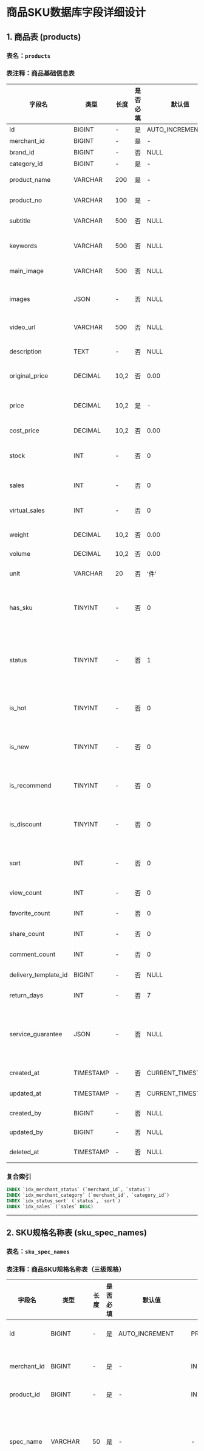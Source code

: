 # 商品SKU数据库字段详细设计

## 1. 商品表 (products)

### 表名：`products`
### 表注释：商品基础信息表

| 字段名 | 类型 | 长度 | 是否必填 | 默认值 | 索引 | 说明 |
|--------|------|------|---------|--------|------|------|
| id | BIGINT | - | 是 | AUTO_INCREMENT | PRIMARY | 商品ID |
| merchant_id | BIGINT | - | 是 | - | INDEX | 商户ID |
| brand_id | BIGINT | - | 否 | NULL | INDEX | 品牌ID |
| category_id | BIGINT | - | 是 | - | INDEX | 分类ID |
| product_name | VARCHAR | 200 | 是 | - | - | 商品名称 |
| product_no | VARCHAR | 100 | 是 | - | UNIQUE | 商品编号 |
| subtitle | VARCHAR | 500 | 否 | NULL | - | 副标题/卖点 |
| keywords | VARCHAR | 500 | 否 | NULL | - | 关键词（用于搜索） |
| main_image | VARCHAR | 500 | 否 | NULL | - | 商品主图URL |
| images | JSON | - | 否 | NULL | - | 商品图片列表 ["url1", "url2"] |
| video_url | VARCHAR | 500 | 否 | NULL | - | 商品视频URL |
| description | TEXT | - | 否 | NULL | - | 商品详情HTML |
| original_price | DECIMAL | 10,2 | 否 | 0.00 | - | 市场价/划线价 |
| price | DECIMAL | 10,2 | 是 | - | INDEX | 售价（最低SKU价格） |
| cost_price | DECIMAL | 10,2 | 否 | 0.00 | - | 成本价 |
| stock | INT | - | 否 | 0 | INDEX | 总库存（所有SKU之和） |
| sales | INT | - | 否 | 0 | INDEX | 真实销量 |
| virtual_sales | INT | - | 否 | 0 | - | 虚拟销量（显示用） |
| weight | DECIMAL | 10,2 | 否 | 0.00 | - | 重量(kg) |
| volume | DECIMAL | 10,2 | 否 | 0.00 | - | 体积(m³) |
| unit | VARCHAR | 20 | 否 | '件' | - | 计量单位 |
| has_sku | TINYINT | - | 否 | 0 | INDEX | 是否多规格 0-单规格 1-多规格 |
| status | TINYINT | - | 否 | 1 | INDEX | 商品状态 0-已下架 1-已上架 2-待审核 |
| is_hot | TINYINT | - | 否 | 0 | INDEX | 是否热销 0-否 1-是 |
| is_new | TINYINT | - | 否 | 0 | INDEX | 是否新品 0-否 1-是 |
| is_recommend | TINYINT | - | 否 | 0 | INDEX | 是否推荐 0-否 1-是 |
| is_discount | TINYINT | - | 否 | 0 | INDEX | 是否折扣 0-否 1-是 |
| sort | INT | - | 否 | 0 | INDEX | 排序（数字越大越靠前） |
| view_count | INT | - | 否 | 0 | - | 浏览次数 |
| favorite_count | INT | - | 否 | 0 | - | 收藏次数 |
| share_count | INT | - | 否 | 0 | - | 分享次数 |
| comment_count | INT | - | 否 | 0 | - | 评论数量 |
| delivery_template_id | BIGINT | - | 否 | NULL | INDEX | 运费模板ID |
| return_days | INT | - | 否 | 7 | - | 退货天数 |
| service_guarantee | JSON | - | 否 | NULL | - | 服务保障 ["7天无理由", "假一赔十"] |
| created_at | TIMESTAMP | - | 否 | CURRENT_TIMESTAMP | INDEX | 创建时间 |
| updated_at | TIMESTAMP | - | 否 | CURRENT_TIMESTAMP | - | 更新时间 |
| created_by | BIGINT | - | 否 | NULL | INDEX | 创建人ID |
| updated_by | BIGINT | - | 否 | NULL | - | 更新人ID |
| deleted_at | TIMESTAMP | - | 否 | NULL | INDEX | 软删除时间 |

### 复合索引
```sql
INDEX `idx_merchant_status` (`merchant_id`, `status`)
INDEX `idx_merchant_category` (`merchant_id`, `category_id`)
INDEX `idx_status_sort` (`status`, `sort`)
INDEX `idx_sales` (`sales` DESC)
```

---

## 2. SKU规格名称表 (sku_spec_names)

### 表名：`sku_spec_names`
### 表注释：商品SKU规格名称表（三级规格）

| 字段名 | 类型 | 长度 | 是否必填 | 默认值 | 索引 | 说明 |
|--------|------|------|---------|--------|------|------|
| id | BIGINT | - | 是 | AUTO_INCREMENT | PRIMARY | 规格名称ID |
| merchant_id | BIGINT | - | 是 | - | INDEX | 商户ID（新增） |
| product_id | BIGINT | - | 是 | - | INDEX | 商品ID |
| spec_name | VARCHAR | 50 | 是 | - | - | 规格名称（颜色、尺寸、材质等） |
| spec_level | TINYINT | - | 是 | - | INDEX | 规格级别 1-一级 2-二级 3-三级 |
| parent_id | BIGINT | - | 否 | NULL | INDEX | 父规格ID（二三级需要） |
| sort | INT | - | 否 | 0 | INDEX | 排序 |
| is_required | TINYINT | - | 否 | 1 | - | 是否必选 0-否 1-是 |
| created_at | TIMESTAMP | - | 否 | CURRENT_TIMESTAMP | - | 创建时间 |
| updated_at | TIMESTAMP | - | 否 | CURRENT_TIMESTAMP | - | 更新时间 |

### 复合索引
```sql
INDEX `idx_merchant_product` (`merchant_id`, `product_id`)
INDEX `idx_product_level` (`product_id`, `spec_level`)
UNIQUE KEY `uniq_product_name_level` (`product_id`, `spec_name`, `spec_level`)
```

---

## 3. SKU规格值表 (sku_spec_values)

### 表名：`sku_spec_values`
### 表注释：SKU规格值表

| 字段名 | 类型 | 长度 | 是否必填 | 默认值 | 索引 | 说明 |
|--------|------|------|---------|--------|------|------|
| id | BIGINT | - | 是 | AUTO_INCREMENT | PRIMARY | 规格值ID |
| merchant_id | BIGINT | - | 是 | - | INDEX | 商户ID（新增） |
| product_id | BIGINT | - | 是 | - | INDEX | 商品ID |
| spec_name_id | BIGINT | - | 是 | - | INDEX | 规格名称ID |
| spec_value | VARCHAR | 100 | 是 | - | - | 规格值（红色、XL、纯棉等） |
| image | VARCHAR | 500 | 否 | NULL | - | 规格图片（如颜色图） |
| color_hex | VARCHAR | 20 | 否 | NULL | - | 颜色值（#FF0000） |
| extra_price | DECIMAL | 10,2 | 否 | 0.00 | - | 额外加价 |
| sort | INT | - | 否 | 0 | INDEX | 排序 |
| is_default | TINYINT | - | 否 | 0 | - | 是否默认 0-否 1-是 |
| created_at | TIMESTAMP | - | 否 | CURRENT_TIMESTAMP | - | 创建时间 |
| updated_at | TIMESTAMP | - | 否 | CURRENT_TIMESTAMP | - | 更新时间 |

### 复合索引
```sql
INDEX `idx_merchant_product` (`merchant_id`, `product_id`)
INDEX `idx_spec_name` (`spec_name_id`)
UNIQUE KEY `uniq_spec_name_value` (`spec_name_id`, `spec_value`)
```

---

## 4. 商品SKU表 (product_skus)

### 表名：`product_skus`
### 表注释：商品SKU表（存储具体的SKU组合）

| 字段名 | 类型 | 长度 | 是否必填 | 默认值 | 索引 | 说明 |
|--------|------|------|---------|--------|------|------|
| id | BIGINT | - | 是 | AUTO_INCREMENT | PRIMARY | SKU ID |
| merchant_id | BIGINT | - | 是 | - | INDEX | 商户ID（新增） |
| product_id | BIGINT | - | 是 | - | INDEX | 商品ID |
| sku_no | VARCHAR | 100 | 是 | - | UNIQUE | SKU编号 |
| sku_name | VARCHAR | 200 | 否 | NULL | - | SKU名称 |
| spec_value_id_1 | BIGINT | - | 否 | NULL | INDEX | 一级规格值ID |
| spec_value_id_2 | BIGINT | - | 否 | NULL | INDEX | 二级规格值ID |
| spec_value_id_3 | BIGINT | - | 否 | NULL | INDEX | 三级规格值ID |
| spec_text | VARCHAR | 500 | 否 | NULL | - | 规格文本（红色-XL-纯棉） |
| spec_json | JSON | - | 否 | NULL | - | 规格JSON {"颜色":"红色","尺寸":"XL"} |
| image | VARCHAR | 500 | 否 | NULL | - | SKU主图 |
| images | JSON | - | 否 | NULL | - | SKU图片列表 |
| original_price | DECIMAL | 10,2 | 否 | 0.00 | - | 原价 |
| price | DECIMAL | 10,2 | 是 | - | INDEX | 售价 |
| cost_price | DECIMAL | 10,2 | 否 | 0.00 | - | 成本价 |
| stock | INT | - | 否 | 0 | INDEX | 库存 |
| warning_stock | INT | - | 否 | 10 | - | 预警库存 |
| sales | INT | - | 否 | 0 | INDEX | 销量 |
| lock_stock | INT | - | 否 | 0 | - | 锁定库存（订单未支付） |
| weight | DECIMAL | 10,2 | 否 | 0.00 | - | 重量(kg) |
| volume | DECIMAL | 10,2 | 否 | 0.00 | - | 体积(m³) |
| barcode | VARCHAR | 100 | 否 | NULL | INDEX | 条形码 |
| qr_code | VARCHAR | 500 | 否 | NULL | - | 二维码URL |
| status | TINYINT | - | 否 | 1 | INDEX | 状态 0-禁用 1-启用 |
| created_at | TIMESTAMP | - | 否 | CURRENT_TIMESTAMP | - | 创建时间 |
| updated_at | TIMESTAMP | - | 否 | CURRENT_TIMESTAMP | - | 更新时间 |
| deleted_at | TIMESTAMP | - | 否 | NULL | - | 软删除时间 |

### 复合索引
```sql
INDEX `idx_merchant_product` (`merchant_id`, `product_id`)
INDEX `idx_product_status` (`product_id`, `status`)
INDEX `idx_stock` (`stock`)
UNIQUE KEY `uniq_product_specs` (`product_id`, `spec_value_id_1`, `spec_value_id_2`, `spec_value_id_3`)
```

---

## 5. 商品分类表 (categories)

### 表名：`categories`
### 表注释：商品分类表（树形结构）

| 字段名 | 类型 | 长度 | 是否必填 | 默认值 | 索引 | 说明 |
|--------|------|------|---------|--------|------|------|
| id | BIGINT | - | 是 | AUTO_INCREMENT | PRIMARY | 分类ID |
| merchant_id | BIGINT | - | 是 | - | INDEX | 商户ID |
| parent_id | BIGINT | - | 否 | 0 | INDEX | 父分类ID（0为顶级） |
| category_name | VARCHAR | 100 | 是 | - | INDEX | 分类名称 |
| category_code | VARCHAR | 50 | 否 | NULL | INDEX | 分类编码 |
| icon | VARCHAR | 500 | 否 | NULL | - | 分类图标URL |
| image | VARCHAR | 500 | 否 | NULL | - | 分类图片URL |
| banner | VARCHAR | 500 | 否 | NULL | - | 分类横幅图 |
| description | TEXT | - | 否 | NULL | - | 分类描述 |
| level | TINYINT | - | 否 | 1 | INDEX | 分类层级 1/2/3 |
| path_ids | VARCHAR | 500 | 否 | NULL | INDEX | 路径ID（1,2,3） |
| path_names | VARCHAR | 500 | 否 | NULL | - | 路径名称（服装,男装,T恤） |
| sort | INT | - | 否 | 0 | INDEX | 排序 |
| is_show | TINYINT | - | 否 | 1 | INDEX | 是否显示 0-否 1-是 |
| is_recommend | TINYINT | - | 否 | 0 | INDEX | 是否推荐 0-否 1-是 |
| product_count | INT | - | 否 | 0 | - | 商品数量（冗余字段） |
| template_id | BIGINT | - | 否 | NULL | - | 详情模板ID |
| status | TINYINT | - | 否 | 1 | INDEX | 状态 0-禁用 1-启用 |
| created_at | TIMESTAMP | - | 否 | CURRENT_TIMESTAMP | - | 创建时间 |
| updated_at | TIMESTAMP | - | 否 | CURRENT_TIMESTAMP | - | 更新时间 |
| created_by | BIGINT | - | 否 | NULL | - | 创建人ID |
| updated_by | BIGINT | - | 否 | NULL | - | 更新人ID |

### 复合索引
```sql
INDEX `idx_merchant_parent` (`merchant_id`, `parent_id`)
INDEX `idx_merchant_level` (`merchant_id`, `level`)
INDEX `idx_status_sort` (`status`, `sort`)
```

---

## 6. 商品参数表 (product_params) - 可选扩展

### 表名：`product_params`
### 表注释：商品参数表（产品规格参数，非SKU规格）

| 字段名 | 类型 | 长度 | 是否必填 | 默认值 | 索引 | 说明 |
|--------|------|------|---------|--------|------|------|
| id | BIGINT | - | 是 | AUTO_INCREMENT | PRIMARY | 参数ID |
| merchant_id | BIGINT | - | 是 | - | INDEX | 商户ID |
| product_id | BIGINT | - | 是 | - | INDEX | 商品ID |
| param_name | VARCHAR | 100 | 是 | - | - | 参数名（品牌、型号、产地） |
| param_value | VARCHAR | 500 | 是 | - | - | 参数值 |
| param_group | VARCHAR | 50 | 否 | '基本参数' | - | 参数分组 |
| sort | INT | - | 否 | 0 | - | 排序 |
| created_at | TIMESTAMP | - | 否 | CURRENT_TIMESTAMP | - | 创建时间 |

---

## 7. SKU库存记录表 (sku_stock_logs) - 可选扩展

### 表名：`sku_stock_logs`
### 表注释：SKU库存变动记录表

| 字段名 | 类型 | 长度 | 是否必填 | 默认值 | 索引 | 说明 |
|--------|------|------|---------|--------|------|------|
| id | BIGINT | - | 是 | AUTO_INCREMENT | PRIMARY | 记录ID |
| merchant_id | BIGINT | - | 是 | - | INDEX | 商户ID |
| sku_id | BIGINT | - | 是 | - | INDEX | SKU ID |
| change_type | TINYINT | - | 是 | - | INDEX | 变动类型 1-入库 2-出库 3-调整 |
| change_quantity | INT | - | 是 | - | - | 变动数量（正数增加，负数减少） |
| before_stock | INT | - | 是 | - | - | 变动前库存 |
| after_stock | INT | - | 是 | - | - | 变动后库存 |
| reason | VARCHAR | 200 | 否 | NULL | - | 变动原因 |
| related_no | VARCHAR | 100 | 否 | NULL | INDEX | 关联单号（订单号等） |
| operator_id | BIGINT | - | 否 | NULL | - | 操作人ID |
| operator_name | VARCHAR | 50 | 否 | NULL | - | 操作人姓名 |
| remark | VARCHAR | 500 | 否 | NULL | - | 备注 |
| created_at | TIMESTAMP | - | 否 | CURRENT_TIMESTAMP | INDEX | 创建时间 |

---

## 数据字典补充说明

### 商品状态 (status)
- `0`: 已下架
- `1`: 已上架（正常销售）
- `2`: 待审核（商户提交，平台审核中）
- `3`: 审核拒绝

### SKU规格级别 (spec_level)
- `1`: 一级规格（主要分类，如颜色、款式）
- `2`: 二级规格（依赖一级，如尺寸、容量）
- `3`: 三级规格（依赖二级，如材质、工艺）

### 库存变动类型 (change_type)
- `1`: 入库（采购入库）
- `2`: 出库（订单出库）
- `3`: 调整（盘点调整）
- `4`: 锁定（下单锁定）
- `5`: 解锁（取消订单释放）

### JSON字段说明

#### images (商品图片列表)
```json
[
  "https://example.com/image1.jpg",
  "https://example.com/image2.jpg",
  "https://example.com/image3.jpg"
]
```

#### service_guarantee (服务保障)
```json
[
  "7天无理由退换",
  "假一赔十",
  "极速退款",
  "免费上门退换货"
]
```

#### spec_json (规格JSON)
```json
{
  "颜色": "黑色",
  "尺寸": "XL",
  "材质": "纯棉"
}
```

---

## 商户隔离设计

### 关键点
1. **所有核心表都包含 `merchant_id` 字段**
2. **复合索引优先包含 `merchant_id`**
3. **查询时必须带上商户条件**

### 示例SQL
```sql
-- 查询商户的商品
SELECT * FROM products
WHERE merchant_id = ?
  AND status = 1;

-- 查询商户的SKU
SELECT * FROM product_skus
WHERE merchant_id = ?
  AND product_id = ?;

-- 查询商户的分类
SELECT * FROM categories
WHERE merchant_id = ?
  AND parent_id = 0;
```

---

## 性能优化建议

### 1. 分表策略
```sql
-- 订单量大时，可按月份分表
product_skus_202501
product_skus_202502
...
```

### 2. 缓存策略
- 商品基础信息：30分钟
- SKU规格选项：1小时
- SKU价格库存：5分钟
- 分类树：1小时

### 3. 读写分离
- 商品详情、列表 -> 读库
- 库存扣减、订单创建 -> 写库

### 4. 字段优化
- 使用TINYINT代替CHAR(1)
- 价格使用DECIMAL(10,2)而非FLOAT
- 状态字段使用TINYINT而非VARCHAR
- 大文本使用TEXT而非VARCHAR

---

## 完整建表SQL示例

请查看: `/Users/mac/test/cursor1/cursor_shop/database/migrations/create_product_sku_tables.sql`
